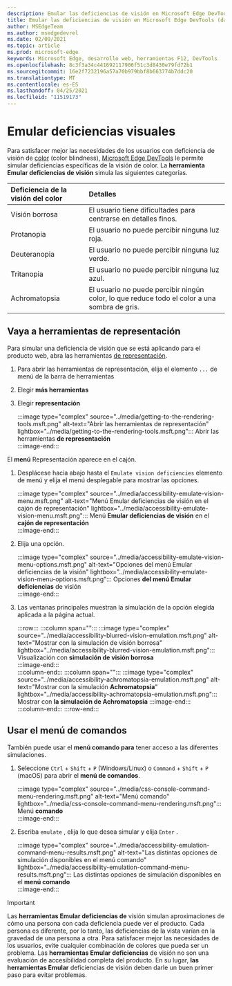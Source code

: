 ```yaml
---
description: Emular las deficiencias de visión en Microsoft Edge DevTools.
title: Emular las deficiencias de visión en Microsoft Edge DevTools (daltonismo)
author: MSEdgeTeam
ms.author: msedgedevrel
ms.date: 02/09/2021
ms.topic: article
ms.prod: microsoft-edge
keywords: Microsoft Edge, desarrollo web, herramientas F12, DevTools
ms.openlocfilehash: 8c3f3a34c441692117906f51c3d8430e79fd72b1
ms.sourcegitcommit: 16e2f7232196a57a70b979bbf8b663774b7ddc20
ms.translationtype: MT
ms.contentlocale: es-ES
ms.lasthandoff: 04/25/2021
ms.locfileid: "11519173"
---
```

# <a name="emulate-vision-deficiencies"></a>Emular deficiencias visuales

Para satisfacer mejor las necesidades de los usuarios con deficiencia de visión de [color][ColorblindawarenessMain] \(color blindness\), [Microsoft Edge DevTools][DevtoolsIndex] le permite simular deficiencias específicas de la visión de color.  La **herramienta Emular deficiencias de visión** simula las siguientes categorías.  

| Deficiencia de la visión del color | Detalles |  
|:--- |:--- |  
| Visión borrosa | El usuario tiene dificultades para centrarse en detalles finos. |  
| Protanopia | El usuario no puede percibir ninguna luz roja. |  
| Deuteranopia | El usuario no puede percibir ninguna luz verde. |  
| Tritanopia | El usuario no puede percibir ninguna luz azul. |  
| Achromatopsia | El usuario no puede percibir ningún color, lo que reduce todo el color a una sombra de gris. |  

## <a name="navigate-to-the-rendering-tools"></a>Vaya a herramientas de representación  

Para simular una deficiencia de visión que se está aplicando para el producto web, abra las herramientas [de representación][DevtoolsRenderingToolsIndex].  

1.  Para abrir las herramientas de representación, elija el elemento `...` de menú de la barra de herramientas  
1.  Elegir **más herramientas**  
1.  Elegir **representación**  
    
    :::image type="complex" source="../media/getting-to-the-rendering-tools.msft.png" alt-text="Abrir las herramientas de representación" lightbox="../media/getting-to-the-rendering-tools.msft.png":::
       Abrir las herramientas **de representación**  
    :::image-end:::  

El **menú** Representación aparece en el cajón.  

1.  Desplácese hacia abajo hasta el `Emulate vision deficiencies` elemento de menú y elija el menú desplegable para mostrar las opciones.  
    
    :::image type="complex" source="../media/accessibility-emulate-vision-menu.msft.png" alt-text="Menú Emular deficiencias de visión en el cajón de representación" lightbox="../media/accessibility-emulate-vision-menu.msft.png":::
       Menú **Emular deficiencias de visión** en el **cajón de representación**  
    :::image-end:::  
    
1.  Elija una opción.  
    
    :::image type="complex" source="../media/accessibility-emulate-vision-menu-options.msft.png" alt-text="Opciones del menú Emular deficiencias de la visión" lightbox="../media/accessibility-emulate-vision-menu-options.msft.png":::
       Opciones **del menú Emular deficiencias** de visión  
    :::image-end:::  
    
1.  Las ventanas principales muestran la simulación de la opción elegida aplicada a la página actual.  
    
    :::row:::
       :::column span="":::
          :::image type="complex" source="../media/accessibility-blurred-vision-emulation.msft.png" alt-text="Mostrar con la simulación de visión borrosa" lightbox="../media/accessibility-blurred-vision-emulation.msft.png":::
             Visualización con **simulación de visión borrosa**  
          :::image-end:::  
       :::column-end:::
       :::column span="":::
          :::image type="complex" source="../media/accessibility-achromatopsia-emulation.msft.png" alt-text="Mostrar con la simulación **Achromatopsia**" lightbox="../media/accessibility-achromatopsia-emulation.msft.png":::
             Mostrar con **la simulación de Achromatopsia** :::image-end:::  
       :::column-end:::
    :::row-end:::
    
## <a name="use-the-command-menu"></a>Usar el menú de comandos  

También puede usar el **menú comando para** tener acceso a las diferentes simulaciones.  

1.  Seleccione `Ctrl` + `Shift` + `P` \(Windows/Linux\) o `Command` + `Shift` + `P` \(macOS\) para abrir el **menú de comandos**.  
    
    :::image type="complex" source="../media/css-console-command-menu-rendering.msft.png" alt-text="Menú comando" lightbox="../media/css-console-command-menu-rendering.msft.png":::
       Menú **comando**  
    :::image-end:::  
    
1.  Escriba `emulate` , elija lo que desea simular y elija `Enter` .  
    
    :::image type="complex" source="../media/accessibility-emulation-command-menu-results.msft.png" alt-text="Las distintas opciones de simulación disponibles en el menú comando" lightbox="../media/accessibility-emulation-command-menu-results.msft.png":::
       Las distintas opciones de simulación disponibles en el **menú comando**  
    :::image-end:::  
    
> [!IMPORTANT]
> Las **herramientas Emular deficiencias de** visión simulan aproximaciones de cómo una persona con cada deficiencia puede ver el producto.  Cada persona es diferente, por lo tanto, las deficiencias de la vista varían en la gravedad de una persona a otra.  Para satisfacer mejor las necesidades de los usuarios, evite cualquier combinación de colores que pueda ser un problema.  Las **herramientas Emular deficiencias** de visión no son una evaluación de accesibilidad completa del producto.  En su lugar, **las herramientas Emular** deficiencias de visión deben darle un buen primer paso para evitar problemas.  

<!-- links -->  

[DevToolsIndex]: ../index.md "Herramientas de desarrollo de Microsoft Edge (Chromium) | Microsoft Docs"  
[DevtoolsRenderingToolsIndex]: ../rendering-tools/index.md "Analizar el rendimiento en tiempo de ejecución | Microsoft Docs"  

[ColorblindawarenessMain]: http://www.colourblindawareness.org "La organización de concienciación de ciegos de color"  

[AmfcbMain]: https://www.amfcb.org "The American Foundation for the Color Blind (AFCB)"  
